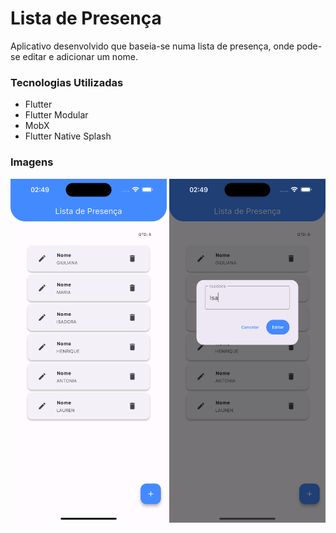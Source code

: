 # Lista de Presença

Aplicativo desenvolvido que baseia-se numa lista de presença, onde pode-se editar e adicionar um nome.

### Tecnologias Utilizadas
- Flutter
- Flutter Modular
- MobX
- Flutter Native Splash 

### Imagens 
<img src="/assets/images/Simulator Screenshot - iPhone 15 Pro Max - 2024-01-21 at 02.49.26.png" width="250" height="550"> 
<img src="/assets/images/Simulator Screenshot - iPhone 15 Pro Max - 2024-01-21 at 02.49.36.png"width="250" height="550">

